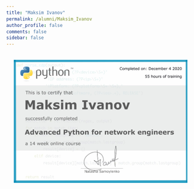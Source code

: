 ```yaml
---
title: "Maksim Ivanov"
permalink: /alumni/Maksim_Ivanov
author_profile: false
comments: false
sidebar: false
---
```


<div style="padding: 20px;">
  <img src="https://raw.githubusercontent.com/advpyneng/advpyneng.github.io/master/alumni/Maksim_Ivanov.png" alt="Advanced Python for network engineers">
</div>

